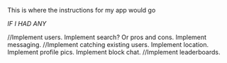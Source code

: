 This is where the instructions for my app would go

_IF I HAD ANY_

//Implement users. Implement search? Or pros and cons. Implement messaging.
//Implement catching existing users. Implement location. Implement profile pics. Implement block chat.
//Implement leaderboards.
